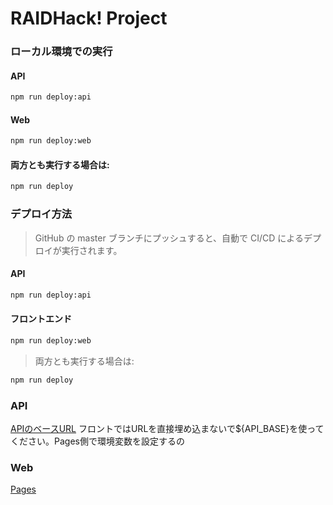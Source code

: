 # RAIDHack! Project
### ローカル環境での実行
#### API
```bash
npm run deploy:api
```

#### Web
```bash
npm run deploy:web
```

#### 両方とも実行する場合は:
```bash
npm run deploy
```

### デプロイ方法
> GitHub の master ブランチにプッシュすると、自動で CI/CD によるデプロイが実行されます。

#### API
```bash
npm run deploy:api
```

#### フロントエンド
```bash
npm run deploy:web
```

> 両方とも実行する場合は:
```bash
npm run deploy
```
### API
[APIのベースURL](https://api.ukawamochi5.workers.dev/)
フロントではURLを直接埋め込まないで${API_BASE}を使ってください。Pages側で環境変数を設定するの
### Web
[Pages](https://raidhack-web.pages.dev/)

